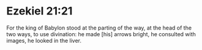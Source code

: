 # Ezekiel 21:21

For the king of Babylon stood at the parting of the way, at the head of the two ways, to use divination: he made [his] arrows bright, he consulted with images, he looked in the liver.